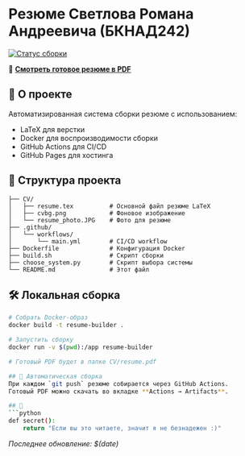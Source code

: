 # Резюме Светлова Романа Андреевича (БКНАД242)

[![Статус сборки](https://github.com/Romaxa310706/Resume/actions/workflows/main.yml/badge.svg)](https://github.com/Romaxa310706/Resume/actions)

📄 **[Смотреть готовое резюме в PDF](https://romaxa310706.github.io/Resume/cv/resume.pdf)**

## 🚀 О проекте
Автоматизированная система сборки резюме с использованием:
- LaTeX для верстки
- Docker для воспроизводимости сборки
- GitHub Actions для CI/CD
- GitHub Pages для хостинга

## 📌 Структура проекта
```
├── CV/
│   ├── resume.tex          # Основной файл резюме LaTeX
│   ├── cvbg.png            # Фоновое изображение
│   └── resume_photo.JPG    # Фото для резюме
├── .github/
│   └── workflows/
│       └── main.yml        # CI/CD workflow
├── Dockerfile              # Конфигурация Docker
├── build.sh                # Скрипт сборки
├── choose_system.py        # Скрипт выбора системы
└── README.md               # Этот файл
```

## 🛠 Локальная сборка
```bash
# Собрать Docker-образ
docker build -t resume-builder .

# Запустить сборку
docker run -v $(pwd):/app resume-builder

# Готовый PDF будет в папке CV/resume.pdf

## 🤖 Автоматическая сборка
При каждом `git push` резюме собирается через GitHub Actions.  
Готовый PDF можно скачать во вкладке **Actions → Artifacts**.

## 🥚
```python
def secret():
    return "Если вы это читаете, значит я не безнадежен :)"
```

*Последнее обновление: $(date)*
